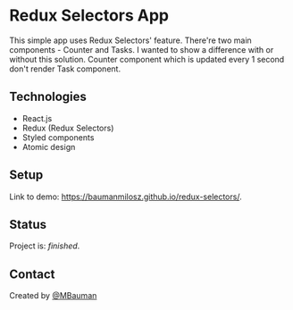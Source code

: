 # Redux Selectors App
This simple app uses Redux Selectors' feature.
There're two main components - Counter and Tasks.
I wanted to show a difference with or without this solution.
Counter component which is updated every 1 second don't render Task component.

## Technologies
- React.js
- Redux (Redux Selectors)
- Styled components
- Atomic design

## Setup
Link to demo: https://baumanmilosz.github.io/redux-selectors/.

## Status
Project is: *finished*.

## Contact
Created by [@MBauman](https://github.com/baumanmilosz "My GitHub")
